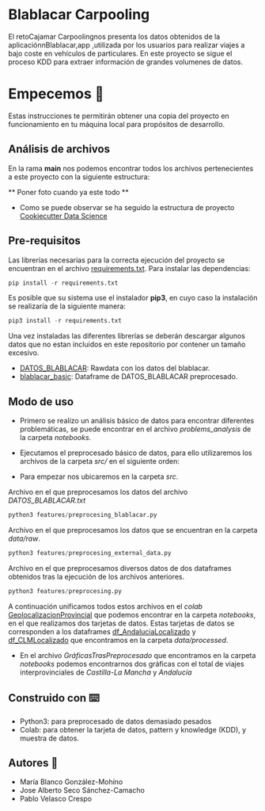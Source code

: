 # Blablacar Carpooling
El retoCajamar Carpoolingnos presenta los datos obtenidos de la aplicaciónnBlablacar,app ,utilizada por los usuarios para realizar viajes a bajo coste en vehículos de particulares.
En este proyecto se sigue el proceso KDD para extraer información de grandes volumenes de datos.

# Empecemos :rocket:

Estas instrucciones te permitirán obtener una copia del proyecto en funcionamiento en tu máquina local para propósitos de desarrollo.

## Análisis de archivos

En la rama **main** nos podemos encontrar todos los archivos pertenecientes a este proyecto con la siguiente estructura:

** Poner foto cuando ya este todo **

* Como se puede observar se ha seguido la estructura de proyecto [Cookiecutter Data Science](https://drivendata.github.io/cookiecutter-data-science/)

## Pre-requisitos

Las librerías necesarias para la correcta ejecución del proyecto se encuentran en el archivo [requirements.txt](https://github.com/JoseAlbertoSeco/MineriaDatos/blob/main/requirements.txt).
Para instalar las dependencias:

```python
pip install -r requirements.txt
```
Es posible que su sistema use el instalador **pip3**, en cuyo caso la instalación se realizaría de la siguiente manera:

```python
pip3 install -r requirements.txt
```

Una vez instaladas las diferentes librerías se deberán descargar algunos datos que no estan incluidos en este repositorio por contener un tamaño excesivo.
* [DATOS_BLABLACAR](https://drive.google.com/file/d/1X3OAsvt03Rv9cEcW0KOcrA6ZjwBIV94Q/view?usp=sharing): Rawdata con los datos del blablacar.
* [blablacar_basic](https://drive.google.com/file/d/1XYfVdHCcOCy-p40fjcKi0b6N6x6z7awh/view?usp=sharing): Dataframe de DATOS_BLABLACAR preprocesado.

## Modo de uso
- Primero se realizo un análisis básico de datos para encontrar diferentes problemáticas, se puede encontrar en el archivo *problems_analysis* de la carpeta *notebooks*.
- Ejecutamos el preprocesado básico de datos, para ello utilizaremos los archivos de la carpeta *src/* en el siguiente orden:

- Para empezar nos ubicaremos en la carpeta *src*.

Archivo en el que preprocesamos los datos del archivo *DATOS_BLABLACAR.txt*
```python
python3 features/preprocesing_blablacar.py
```

Archivo en el que preprocesamos los datos que se encuentran en la carpeta *data/raw*.
```python
python3 features/preprocesing_external_data.py
```

Archivo en el que preprocesamos diversos datos de dos dataframes obtenidos tras la ejecución de los archivos anteriores.
```python
python3 features/preprocesing.py
```

A continuación unificamos todos estos archivos en el *colab* [GeolocalizacionProvincial](https://github.com/JoseAlbertoSeco/MineriaDatos/blob/main/notebooks/GeolocalizacionProvincial.ipynb) 
que podemos encontrar en la carpeta *notebooks*, en el que realizamos dos tarjetas de datos. 
Estas tarjetas de datos se corresponden a los dataframes [df_AndaluciaLocalizado](https://github.com/JoseAlbertoSeco/MineriaDatos/blob/main/data/processed/df_AndaluciaLocalizado.csv)
y [df_CLMLocalizado](https://github.com/JoseAlbertoSeco/MineriaDatos/blob/main/data/processed/df_CLMLocalizado.csv) que encontramos en la carpeta *data/processed*.

- En el archivo *GráficasTrasPreprocesado* que encontramos en la carpeta *notebooks* podemos encontrarnos dos gráficas con el total de viajes interprovinciales de _Castilla-La Mancha_ y _Andalucía_

## Construido con :keyboard:

* Python3: para preprocesado de datos demasiado pesados
* Colab: para obtener la tarjeta de datos, pattern y knowledge (KDD), y muestra de datos.

## Autores :pencil:

* María Blanco González-Mohíno
* Jose Alberto Seco Sánchez-Camacho
* Pablo Velasco Crespo
